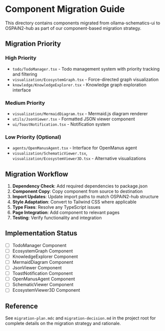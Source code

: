 # Component Migration Guide

This directory contains components migrated from ollama-schematics-ui to OSPAiN2-hub as part of our component-based migration strategy.

## Migration Priority

### High Priority
- `todo/TodoManager.tsx` - Todo management system with priority tracking and filtering
- `visualization/EcosystemGraph.tsx` - Force-directed graph visualization
- `knowledge/KnowledgeExplorer.tsx` - Knowledge graph exploration interface

### Medium Priority
- `visualization/MermaidDiagram.tsx` - Mermaid.js diagram renderer
- `utils/JsonViewer.tsx` - Formatted JSON viewer component
- `ui/ToastNotification.tsx` - Notification system

### Low Priority (Optional)
- `agents/OpenManusAgent.tsx` - Interface for OpenManus agent
- `visualization/SchematicViewer.tsx`, `visualization/EcosystemViewer3D.tsx` - Alternative visualizations

## Migration Workflow

1. **Dependency Check**: Add required dependencies to package.json
2. **Component Copy**: Copy component from source to destination
3. **Import Updates**: Update import paths to match OSPAiN2-hub structure
4. **Style Adaptation**: Convert to Tailwind CSS where applicable
5. **Type Fixes**: Resolve any TypeScript issues
6. **Page Integration**: Add component to relevant pages
7. **Testing**: Verify functionality and integration

## Implementation Status

- [ ] TodoManager Component
- [ ] EcosystemGraph Component
- [ ] KnowledgeExplorer Component
- [ ] MermaidDiagram Component
- [ ] JsonViewer Component
- [ ] ToastNotification Component
- [ ] OpenManusAgent Component
- [ ] SchematicViewer Component
- [ ] EcosystemViewer3D Component

## Reference

See `migration-plan.mdc` and `migration-decision.md` in the project root for complete details on the migration strategy and rationale. 